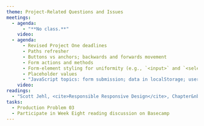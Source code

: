 ```yaml
---
theme: Project-Related Questions and Issues
meetings:
  - agenda:
      - "**No class.**"
    video:
  - agenda:
      - Revised Project One deadlines
      - Paths refresher
      - Buttons vs anchors; backwards and forwards movement
      - Form actions and methods
      - Form-element styling for uniformity (e.g., `<input>` and `<select>`)
      - Placeholder values
      - "JavaScript topics: form submission; data in localStorage; user alerts; CC by type"
    video:
readings:
  - "Scott Jehl, <cite>Responsible Responsive Design</cite>, Chapter&nbsp;4"
tasks:
  - Production Problem 03
  - Participate in Week Eight reading discussion on Basecamp
---
```

